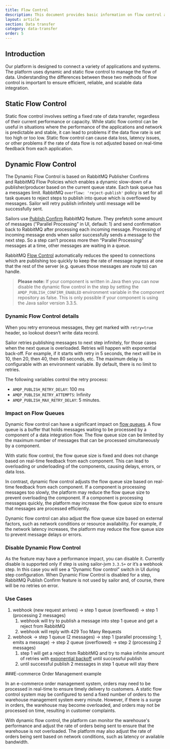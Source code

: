 ```yaml
---
title: Flow Control
description: This document provides basic information on flow control and differences between dynamic and static flow control.
layout: article
section: Data transfer
category: data-transfer
order: 5
---
```


## Introduction

Our platform is designed to connect a variety of applications and systems. The platform uses dynamic and static flow control to manage the flow of data. Understanding the differences between these two methods of flow control is important to ensure efficient, reliable, and scalable data integration.

## Static Flow Control

Static flow control involves setting a fixed rate of data transfer, regardless of their current performance or capacity. While static flow control can be useful in situations where the performance of the applications and network is predictable and stable, it can lead to problems if the data flow rate is set too high or too low. Static flow control can cause data loss, latency issues, or other problems if the rate of data flow is not adjusted based on real-time feedback from each application.

## Dynamic Flow Control

The Dynamic Flow Control is based on RabbitMQ Publisher Confirms and RabbitMQ Flow Policies which enables a dynamic slow-down of a publisher/producer based on the current queue state. Each task queue has a messages limit. RabbitMQ `overflow: 'reject-publish'` policy is set for all task queues to reject steps to publish into queue which is overflowed by messages. Sailor will retry publish infinitely until message will be successfully sent.

Sailors use [Publish Confirm](https://www.rabbitmq.com/confirms.html) RabbitMQ feature. They prefetch some amount of messages (”Parallel Processing” in UI, default: 1) and send confirmation back to RabbitMQ  after processing each incoming message. Processing of incoming message ends when sailor successfully sends a message to the next step. So a step can’t process more then “Parallel Processing” messages at a time, other messages are waiting in a queue.

RabbitMQ [Flow Control](https://www.rabbitmq.com/flow-control.html) automatically reduces the speed to connections which are publishing too quickly to keep the rate of message ingress at one that the rest of the server (e.g. queues those messages are route to) can handle.

>**Please note:** If your component is written in Java then you can now disable the dynamic flow control in the step by setting the `AMQP_PUBLISH_CONFIRM_ENABLED` environment variable in the component repository as false. This is only possible if your component is using the Java sailor version 3.3.5.

### Dynamic Flow Control details

When you retry erroneous messages, they get marked with `retry=true` header, so lookout doesn’t write data record.

Sailor retries publishing messages to next step infinitely, for those cases when the next queue is overloaded. Retries will happen with exponential back-off. For example, if it starts with retry in 5 seconds, the next will be in 10, then 20, then 40, then 80 seconds, etc. The maximum delay is configurable with an environment variable. By default, there is no limit to retries.

The following variables control the retry process:

*  `AMQP_PUBLISH_RETRY_DELAY`: 100 ms
*  `AMQP_PUBLISH_RETRY_ATTEMPTS`: Infinity
*  `AMQP_PUBLISH_MAX_RETRY_DELAY`: 5 minutes.

### Impact on Flow Queues

Dynamic flow control can have a significant impact on [flow queues](flow-queues). A flow queue is a buffer that holds messages waiting to be processed by a component of a data integration flow. The flow queue size can be limited by the maximum number of messages that can be processed simultaneously by a component.

With static flow control, the flow queue size is fixed and does not change based on real-time feedback from each component. This can lead to overloading or underloading of the components, causing delays, errors, or data loss.

In contrast, dynamic flow control adjusts the flow queue size based on real-time feedback from each component. If a component is processing messages too slowly, the platform may reduce the flow queue size to prevent overloading the component. If a component is processing messages quickly, the platform may increase the flow queue size to ensure that messages are processed efficiently.

Dynamic flow control can also adjust the flow queue size based on external factors, such as network conditions or resource availability. For example, if the network latency increases, the platform may reduce the flow queue size to prevent message delays or errors.

### Disable Dynamic Flow Control

As the feature may have a performance impact, you can disable it. Currently disable is supported only if step is using sailor-jvm `3.3.5+` or it’s a webhook step. In this case you will see a “Dynamic flow control” switch in UI during step configuration. When Dynamic Flow Control is disabled for a step, RabbitMQ Publish Confirm feature is not used by sailor and, of course, there will be no retries on error.

### Use Cases

1. webhook (new request arrives) → step 1 queue (overflowed) → step 1 (processing 2 messages)
    1. webhook will try to publish a message into step 1 queue and get a reject from RabbitMQ
    2. webhook will reply with 429 Too Many Requests
2. webhook → step 1 queue (2 messages) → step 1 (parallel processing: 1, emits a message) → step 2 queue (overflowed) → step 2 (processing 2 messages)
    1. step 1 will get a reject from RabbitMQ and try to make infinite amount of retries with [exponential backoff](https://en.wikipedia.org/wiki/Exponential_backoff) until successful publish
    2. until successful publish 2 messages in step 1 queue will stay there

###E-commerce Order Management example

In an e-commerce order management system, orders may need to be processed in real-time to ensure timely delivery to customers. A static flow control system may be configured to send a fixed number of orders to the warehouse management system every minute. However, if there is a surge in orders, the warehouse may become overloaded, and orders may not be processed on time, resulting in customer complaints.

With dynamic flow control, the platform can monitor the warehouse's performance and adjust the rate of orders being sent to ensure that the warehouse is not overloaded. The platform may also adjust the rate of orders being sent based on network conditions, such as latency or available bandwidth.
